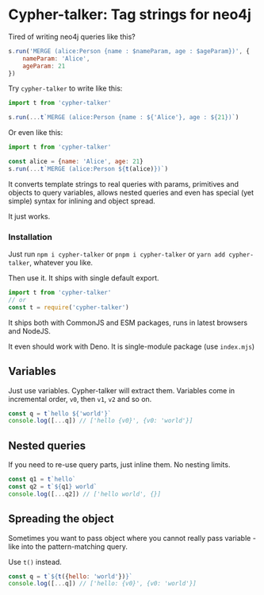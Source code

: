 # Cypher-talker: Tag strings for neo4j

Tired of writing neo4j queries like this?
```javascript
s.run('MERGE (alice:Person {name : $nameParam, age : $ageParam})', {
    nameParam: 'Alice',
    ageParam: 21
})
```

Try `cypher-talker` to write like this:
```javascript
import t from 'cypher-talker'

s.run(...t`MERGE (alice:Person {name : ${'Alice'}, age : ${21})`)
```

Or even like this:
```javascript
import t from 'cypher-talker'

const alice = {name: 'Alice', age: 21}
s.run(...t`MERGE (alice:Person ${t(alice)})`)
```

It converts template strings to real queries with params, primitives and objects to query variables,
allows nested queries and even has special (yet simple) syntax for inlining and object spread.

It just works.

### Installation

Just run `npm i cypher-talker` or `pnpm i cypher-talker` or `yarn add cypher-talker`, whatever you like.

Then use it. It ships with single default export. 

```javascript
import t from 'cypher-talker'
// or 
const t = require('cypher-talker')
```

It ships both with CommonJS and ESM packages, runs in latest browsers and NodeJS.

It even should work with Deno. It is single-module package (use `index.mjs`)

## Variables

Just use variables. Cypher-talker will extract them.
Variables come in incremental order, `v0`, then `v1`, `v2` and so on.

```javascript
const q = t`hello ${'world'}`
console.log([...q]) // ['hello {v0}', {v0: 'world'}]
```

## Nested queries

If you need to re-use query parts, just inline them. No nesting limits.

```javascript
const q1 = t`hello`
const q2 = t`${q1} world`
console.log([...q2]) // ['hello world', {}]
```

## Spreading the object

Sometimes you want to pass object where you cannot really pass variable - like into the pattern-matching query.

Use `t()` instead.

```javascript
const q = t`${t({hello: 'world'})}`
console.log([...q]) // ['hello: {v0}', {v0: 'world'}]
```
